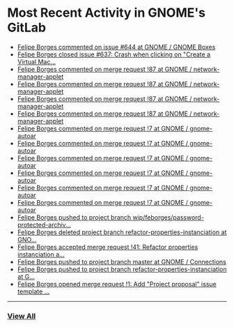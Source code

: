 # Most Recent Activity in GNOME's GitLab

<!-- BLOG-POST-LIST:START -->
- [Felipe Borges commented on issue #644 at GNOME / GNOME Boxes](https://gitlab.gnome.org/GNOME/gnome-boxes/-/issues/644#note_1016188)
- [Felipe Borges closed issue #637: Crash when clicking on &quot;Create a Virtual Mac...](https://gitlab.gnome.org/GNOME/gnome-boxes/-/issues/637)
- [Felipe Borges commented on merge request !87 at GNOME / network-manager-applet](https://gitlab.gnome.org/GNOME/network-manager-applet/-/merge_requests/87#note_1013676)
- [Felipe Borges commented on merge request !87 at GNOME / network-manager-applet](https://gitlab.gnome.org/GNOME/network-manager-applet/-/merge_requests/87#note_1013671)
- [Felipe Borges commented on merge request !87 at GNOME / network-manager-applet](https://gitlab.gnome.org/GNOME/network-manager-applet/-/merge_requests/87#note_1013668)
- [Felipe Borges commented on merge request !87 at GNOME / network-manager-applet](https://gitlab.gnome.org/GNOME/network-manager-applet/-/merge_requests/87#note_1013665)
- [Felipe Borges commented on merge request !7 at GNOME / gnome-autoar](https://gitlab.gnome.org/GNOME/gnome-autoar/-/merge_requests/7#note_1013651)
- [Felipe Borges commented on merge request !7 at GNOME / gnome-autoar](https://gitlab.gnome.org/GNOME/gnome-autoar/-/merge_requests/7#note_1013648)
- [Felipe Borges commented on merge request !7 at GNOME / gnome-autoar](https://gitlab.gnome.org/GNOME/gnome-autoar/-/merge_requests/7#note_1013644)
- [Felipe Borges commented on merge request !7 at GNOME / gnome-autoar](https://gitlab.gnome.org/GNOME/gnome-autoar/-/merge_requests/7#note_1013643)
- [Felipe Borges commented on merge request !7 at GNOME / gnome-autoar](https://gitlab.gnome.org/GNOME/gnome-autoar/-/merge_requests/7#note_1013640)
- [Felipe Borges commented on merge request !7 at GNOME / gnome-autoar](https://gitlab.gnome.org/GNOME/gnome-autoar/-/merge_requests/7#note_1013639)
- [Felipe Borges pushed to project branch wip/feborges/password-protected-archiv...](https://gitlab.gnome.org/felipeborges/gnome-autoar/-/commit/aa1e6e226d44c28062cf1d168c6b0765626a9149)
- [Felipe Borges deleted project branch refactor-properties-instanciation at GNO...](https://gitlab.gnome.org/GNOME/connections/-/commits/refactor-properties-instanciation)
- [Felipe Borges accepted merge request !41: Refactor properties instanciation a...](https://gitlab.gnome.org/GNOME/connections/-/merge_requests/41)
- [Felipe Borges pushed to project branch master at GNOME / Connections](https://gitlab.gnome.org/GNOME/connections/-/compare/75fb737014ee21e230f681e4ccb755814df8c92b...cd84f0adf38ee3b397264e5f330512c6c5b074c6)
- [Felipe Borges pushed to project branch refactor-properties-instanciation at G...](https://gitlab.gnome.org/GNOME/connections/-/compare/248431a30d00222350f1a5485e374f235e17590d...cd84f0adf38ee3b397264e5f330512c6c5b074c6)
- [Felipe Borges opened merge request !1: Add &quot;Project proposal&quot; issue template ...](https://gitlab.gnome.org/Teams/Engagement/gsoc-2021/-/merge_requests/1)
<!-- BLOG-POST-LIST:END -->

___

### [View All](https://gitlab.gnome.org/users/felipeborges/activity)
